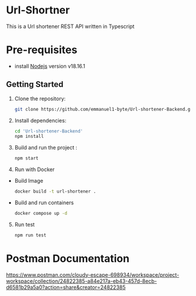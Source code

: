 # Url-Shortner
This is a Url shortener REST API written in Typescript

# Pre-requisites
- install [Nodejs](https://nodejs.org/en/blog/release/v18.16.1) version v18.16.1

## Getting Started
1. Clone the repository:

   ```bash
   git clone https://github.com/emmanuel1-byte/Url-shortener-Backend.git


2. Install dependencies:

   ```bash
   cd 'Url-shortener-Backend'
   npm install


3. Build and run the project :

   ```bash
   npm start 


4. Run with Docker

-  Build Image
   ```bash
   docker build -t url-shortener .

- Build and run containers
  ```bash
  docker compose up -d


5. Run test
   ```bash
   npm run test 


# Postman Documentation
https://www.postman.com/cloudy-escape-698934/workspace/project-workspace/collection/24822385-a84e217a-eb43-457d-8ecb-d6581b29a5a0?action=share&creator=24822385

